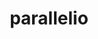 ---
title: "parallelio"
layout: cache
categories: [package, v0.18.1]
meta: {"versions": ["2_5_4"], "compilers": ["gcc@=7.3.1"], "oss": ["amzn2"], "platforms": ["linux"], "targets": ["aarch64", "graviton2", "x86_64_v3", "x86_64_v4"], "stacks": ["aws-isc", "aws-isc-aarch64", "root"], "num_specs": 4, "num_specs_by_stack": {"root": 4, "aws-isc": 2, "aws-isc-aarch64": 2}}
spec_details: [{"hash": "clftzf4zz3tagdstt7cpwmb7lxjbdg7w", "compiler": "gcc@=7.3.1", "versions": ["2_5_4"], "os": "amzn2", "platform": "linux", "target": "x86_64_v3", "variants": ["build_type=RelWithDebInfo", "~ipo", "+pnetcdf", "~timing"], "stacks": ["root", "aws-isc"], "size": "-", "tarball": "https://binaries.spack.io/v0.18.1/build_cache/linux-amzn2-x86_64_v3/gcc-7.3.1/parallelio-2_5_4/linux-amzn2-x86_64_v3-gcc-7.3.1-parallelio-2_5_4-clftzf4zz3tagdstt7cpwmb7lxjbdg7w.spack"}, {"hash": "wvrezyb3g3f4alewnbnmznyzgu4q7e7u", "compiler": "gcc@=7.3.1", "versions": ["2_5_4"], "os": "amzn2", "platform": "linux", "target": "graviton2", "variants": ["build_type=RelWithDebInfo", "~ipo", "+pnetcdf", "~timing"], "stacks": ["root", "aws-isc-aarch64"], "size": "-", "tarball": "https://binaries.spack.io/v0.18.1/build_cache/linux-amzn2-graviton2/gcc-7.3.1/parallelio-2_5_4/linux-amzn2-graviton2-gcc-7.3.1-parallelio-2_5_4-wvrezyb3g3f4alewnbnmznyzgu4q7e7u.spack"}, {"hash": "2dl5j646k7sfajg4aox3ih2vaqdor4sd", "compiler": "gcc@=7.3.1", "versions": ["2_5_4"], "os": "amzn2", "platform": "linux", "target": "aarch64", "variants": ["build_type=RelWithDebInfo", "~ipo", "+pnetcdf", "~timing"], "stacks": ["root", "aws-isc-aarch64"], "size": "-", "tarball": "https://binaries.spack.io/v0.18.1/build_cache/linux-amzn2-aarch64/gcc-7.3.1/parallelio-2_5_4/linux-amzn2-aarch64-gcc-7.3.1-parallelio-2_5_4-2dl5j646k7sfajg4aox3ih2vaqdor4sd.spack"}, {"hash": "ualaensesd2rutkubmvoqjqonctolu7i", "compiler": "gcc@=7.3.1", "versions": ["2_5_4"], "os": "amzn2", "platform": "linux", "target": "x86_64_v4", "variants": ["build_type=RelWithDebInfo", "~ipo", "+pnetcdf", "~timing"], "stacks": ["root", "aws-isc"], "size": "-", "tarball": "https://binaries.spack.io/v0.18.1/build_cache/linux-amzn2-x86_64_v4/gcc-7.3.1/parallelio-2_5_4/linux-amzn2-x86_64_v4-gcc-7.3.1-parallelio-2_5_4-ualaensesd2rutkubmvoqjqonctolu7i.spack"}]
---